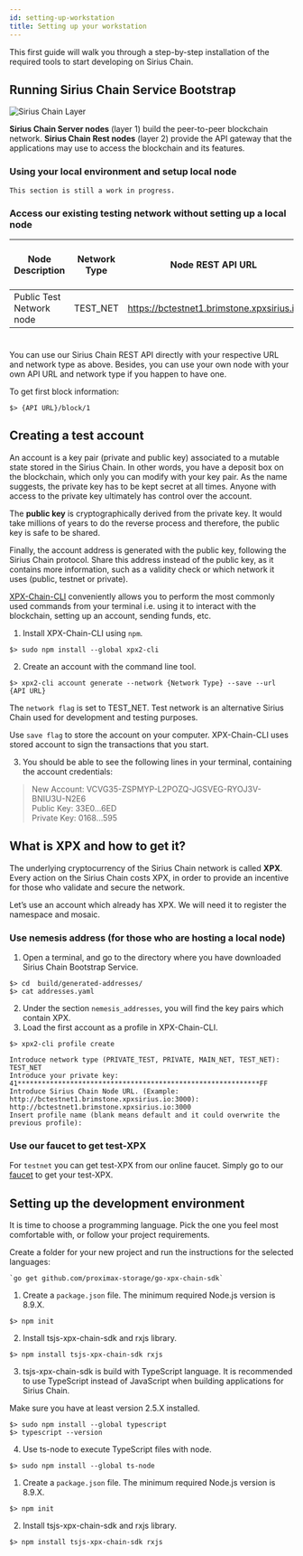 ```yaml
---
id: setting-up-workstation
title: Setting up your workstation
---
```


This first guide will walk you through a step-by-step installation of the required tools to start developing on Sirius Chain.

## Running Sirius Chain Service Bootstrap

![Sirius Chain Layer](/img/four-layer-architecture-basic.png "Sirius Chain Layer")


**Sirius Chain Server nodes** (layer 1) build the peer-to-peer blockchain network. 
**Sirius Chain Rest nodes** (layer 2) provide the API gateway that the applications may use to access the blockchain and its features.

### Using your local environment and setup local node

```
This section is still a work in progress.
```


### Access our existing testing network without setting up a local node

Node Description | Network Type| Node REST API URL | Address Prefix (1st Letter)
-----------------|-------------|-------------------|------------------------
Public Test Network node | TEST_NET | https://bctestnet1.brimstone.xpxsirius.io | V

#
You can use our Sirius Chain REST API directly with your respective URL and network type as above. Besides, you can use your own node with your own API URL and network type if you happen to have one.

To get first block information:

```
$> {API URL}/block/1
```

## Creating a test account

An account is a key pair (private and public key) associated to a mutable state stored in the Sirius Chain. In other words, you have a deposit box on the blockchain, which only you can modify with your key pair. As the name suggests, the private key has to be kept secret at all times. Anyone with access to the private key ultimately has control over the account.

The **public key** is cryptographically derived from the private key. It would take millions of years to do the reverse process and therefore, the public key is safe to be shared.

Finally, the account address is generated with the public key, following the Sirius Chain protocol. Share this address instead of the public key, as it contains more information, such as a validity check or which network it uses (public, testnet or private).

[XPX-Chain-CLI](../client/overview.md) conveniently allows you to perform the most commonly used commands from your terminal i.e. using it to interact with the blockchain, setting up an account, sending funds, etc.

1. Install XPX-Chain-CLI using `npm`.

```
$> sudo npm install --global xpx2-cli
```

2. Create an account with the command line tool.

```
$> xpx2-cli account generate --network {Network Type} --save --url {API URL}
```

The `network flag` is set to TEST_NET. Test network is an alternative Sirius Chain used for development and testing purposes.

Use `save flag` to store the account on your computer. XPX-Chain-CLI uses stored account to sign the transactions that you start.

3. You should be able to see the following lines in your terminal, containing the account credentials:

> New Account: VCVG35-ZSPMYP-L2POZQ-JGSVEG-RYOJ3V-BNIU3U-N2E6 <br> Public Key: 33E0…6ED <br> Private Key: 0168…595

## What is XPX and how to get it?

The underlying cryptocurrency of the Sirius Chain network is called **XPX**. Every action on the Sirius Chain costs XPX, in order to provide an incentive for those who validate and secure the network.

Let’s use an account which already has XPX. We will need it to register the namespace and mosaic.

### Use nemesis address (for those who are hosting a local node)

1. Open a terminal, and go to the directory where you have  downloaded Sirius Chain Bootstrap Service.

```
$> cd  build/generated-addresses/
$> cat addresses.yaml
```
2. Under the section `nemesis_addresses`, you will find the key pairs which contain XPX.
3. Load the first account as a profile in XPX-Chain-CLI.
```
$> xpx2-cli profile create

Introduce network type (PRIVATE_TEST, PRIVATE, MAIN_NET, TEST_NET): TEST_NET
Introduce your private key: 41************************************************************FF
Introduce Sirius Chain Node URL. (Example: http://bctestnet1.brimstone.xpxsirius.io:3000): http://bctestnet1.brimstone.xpxsirius.io:3000
Insert profile name (blank means default and it could overwrite the previous profile):
```

### Use our faucet to get test-XPX

For `testnet` you can get test-XPX from our online faucet.
Simply go to our [faucet](../cheatsheet.md#testnet-1-faucet) to get your test-XPX.

## Setting up the development environment
It is time to choose a programming language. Pick the one you feel most comfortable with, or follow your project requirements.

Create a folder for your new project and run the instructions for the selected languages:

<!--DOCUSAURUS_CODE_TABS-->
<!--Golang-->
```
`go get github.com/proximax-storage/go-xpx-chain-sdk`
```

<!--TypeScript-->

1. Create a `package.json` file. The minimum required Node.js version is 8.9.X.
```
$> npm init
```
2. Install tsjs-xpx-chain-sdk and rxjs library.
```
$> npm install tsjs-xpx-chain-sdk rxjs
```

3. tsjs-xpx-chain-sdk is build with TypeScript language. It is recommended to use TypeScript instead of JavaScript when building applications for Sirius Chain.

Make sure you have at least version 2.5.X installed.
```
$> sudo npm install --global typescript
$> typescript --version
```

4. Use ts-node to execute TypeScript files with node.
```
$> sudo npm install --global ts-node
```

<!--JavaScript-->

1. Create a `package.json` file. The minimum required Node.js version is 8.9.X.
```
$> npm init
```
2. Install tsjs-xpx-chain-sdk and rxjs library.
```
$> npm install tsjs-xpx-chain-sdk rxjs
```

<!--END_DOCUSAURUS_CODE_TABS-->



